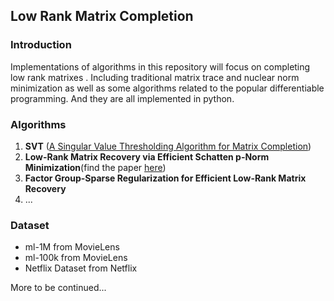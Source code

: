 ## Low Rank Matrix Completion

### Introduction

Implementations of algorithms in this repository will focus on completing low rank matrixes . Including traditional matrix trace and nuclear norm minimization as well as some algorithms related to the popular differentiable programming. And they are all implemented in python.

### Algorithms

1. **SVT** ([A Singular Value Thresholding Algorithm for Matrix Completion](http://arxiv.org/abs/0810.3286))
2. **Low-Rank Matrix Recovery via Efficient Schatten p-Norm Minimization**(find the paper [here](http://www.researchgate.net/publication/287095179_Low-rank_matrix_recovery_via_efficient_schatten_p-norm_minimization))
3. **Factor Group-Sparse Regularization for Efficient Low-Rank Matrix Recovery**
4. ...

### Dataset

- ml-1M from MovieLens
- ml-100k from MovieLens
- Netflix Dataset from Netflix 



More to be continued...